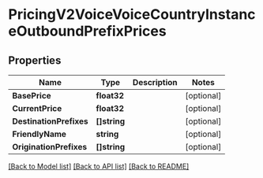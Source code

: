 # PricingV2VoiceVoiceCountryInstanceOutboundPrefixPrices

## Properties

Name | Type | Description | Notes
------------ | ------------- | ------------- | -------------
**BasePrice** | **float32** |  | [optional] 
**CurrentPrice** | **float32** |  | [optional] 
**DestinationPrefixes** | **[]string** |  | [optional] 
**FriendlyName** | **string** |  | [optional] 
**OriginationPrefixes** | **[]string** |  | [optional] 

[[Back to Model list]](../README.md#documentation-for-models) [[Back to API list]](../README.md#documentation-for-api-endpoints) [[Back to README]](../README.md)


